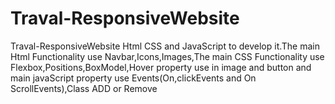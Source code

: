 # Traval-ResponsiveWebsite
Traval-ResponsiveWebsite Html CSS and JavaScript to develop it.The main Html Functionality use Navbar,Icons,Images,The main CSS Functionality use Flexbox,Positions,BoxModel,Hover property use in image and button and main javaScript property use Events(On,clickEvents and On ScrollEvents),Class ADD or Remove   
